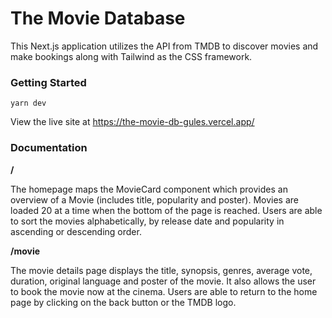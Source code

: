 # The Movie Database

This Next.js application utilizes the API from TMDB to discover movies and make bookings along with Tailwind as the CSS framework.

### Getting Started

`yarn dev`

View the live site at https://the-movie-db-gules.vercel.app/

### Documentation

**/**

The homepage maps the MovieCard component which provides an overview of a Movie (includes title, popularity and poster). Movies are loaded 20 at a time when the bottom of the page is reached. Users are able to sort the movies alphabetically, by release date and popularity in ascending or descending order.

**/movie**

The movie details page displays the title, synopsis, genres, average vote, duration, original language and poster of the movie. It also allows the user to book the movie now at the cinema. Users are able to return to the home page by clicking on the back button or the TMDB logo.
